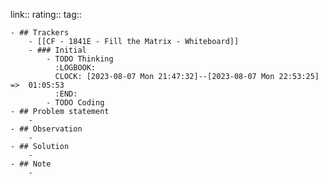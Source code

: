 link:: 
rating::
tag::

	- ## Trackers
		- [[CF - 1841E - Fill the Matrix - Whiteboard]]
		- ### Initial
			- TODO Thinking
			  :LOGBOOK:
			  CLOCK: [2023-08-07 Mon 21:47:32]--[2023-08-07 Mon 22:53:25] =>  01:05:53
			  :END:
			- TODO Coding
	- ## Problem statement
		-
	- ## Observation
		-
	- ## Solution
		-
	- ## Note
		-